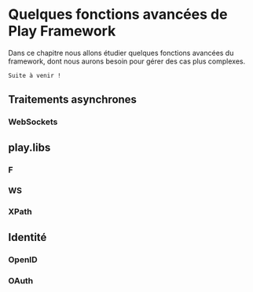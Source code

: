 # Quelques fonctions avancées de Play Framework

Dans ce chapitre nous allons étudier quelques fonctions avancées du framework, dont nous aurons besoin pour gérer des cas plus complexes.

	Suite à venir !
	

## Traitements asynchrones

### WebSockets


## play.libs

### F

### WS

### XPath


## Identité

### OpenID

### OAuth